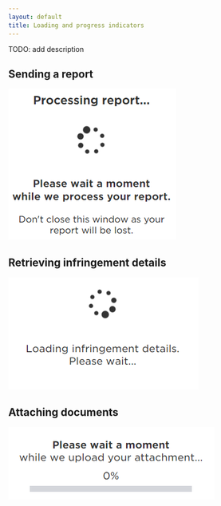 ```yaml
---
layout: default
title: Loading and progress indicators
---
```


TODO: add description

## Sending a report

![Sending Report](img/sending_report.png)


## Retrieving infringement details

![View Fine 1 Loading](img/view_fine_1_loading.png)


## Attaching documents

![Upload Docs Progress](img/Upload_docs_progress.png)